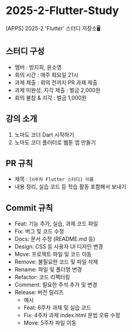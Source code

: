 # 2025-2-Flutter-Study
[APPS] 2025-2 'Flutter' 스터디 저장소🖥️

## 스터디 구성
- 멤버 : 방지희, 윤소영
- 회의 시간 : 매주 화요일 21시
- 과제 제출 : 회의 전까지 PR 과제 제출
- 과제 미완성, 지각 제출 : 벌금 2,000원
- 회의 불참 & 지각 : 벌금 1,000원

## 강의 소개
1. 노마도 코더 Dart 시작하기
2. 노마도 코더 플러터로 웹툰 앱 만들기

## PR 규칙
- 제목 : <code>[n주차 Flutter 스터디] 이름</code>
- 내용 정리, 실습 코드 등 학습 활동 포함해서 보내기

## Commit 규칙
- Feat: 기능 추가, 실습, 과제 코드 파일
- Fix: 버그 및 코드 수정
- Docs: 문서 수정 (README.md 등)
- Design: CSS 등 사용자 UI 디자인 변경
- Move: 프로젝트 파일 및 코드 이동
- Remove: 불필요한 코드 및 파일 삭제
- Rename: 파일 및 폴더명 변경
- Refactor: 코드 리팩터링
- Comment: 필요한 주석 추가 및 변경
- Release: 버전 릴리즈
  - 예시
  - Feat: 6주차 과제 및 실습 코드
  - Fix: 4주차 과제 index.html 문법 오류 수정
  - Move: 5주차 파일 이동
